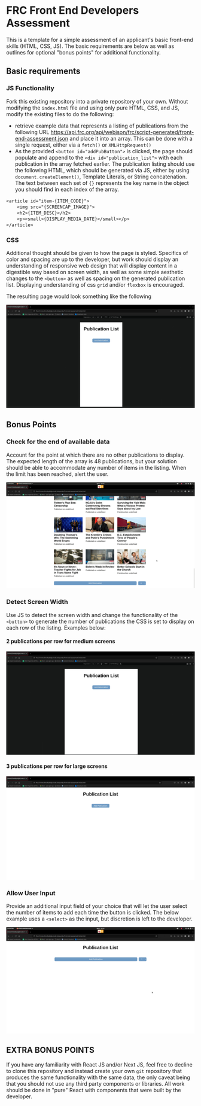 # FRC Front End Developers Assessment
This is a template for a simple assessment of an applicant's basic front-end skills (HTML, CSS, JS). The basic requirements are below as well as outlines for optional "bonus points" for additional functionality.

## Basic requirements

### JS Functionality
Fork this existing repository into a private repository of your own. Without modifying the `index.html` file and using only pure HTML, CSS, and JS, modify the existing files to do the following:
  - retrieve example data that represents a listing of publications from the following URL https://api.frc.org/api/webjson/frc/script-generated/front-end-assessment.json and place it into an array. This can be done with a single request, either via a `fetch()` or `XMLHttpRequest()`
  - As the provided `<button id="addPubButton">` is clicked, the page should populate and append to the `<div id="publication_list">` with each publication in the array fetched earlier. The publication listing should use the following HTML, which should be generated via JS, either by using `document.createElement()`, Template Literals, or String concatenation. The text between each set of `{}` represents the key name in the object you should find in each index of the array. 
```
<article id="item-{ITEM_CODE}">
    <img src="{SCREENCAP_IMAGE}">
    <h2>{ITEM_DESC}</h2>
    <p><small>{DISPLAY_MEDIA_DATE}</small></p>
</article>
```

### CSS
Additional thought should be given to how the page is styled. Specifics of color and spacing are up to the developer, but work should display an understanding of responsive web design that will display content in a digestible way based on screen width, as well as some simple aesthetic changes to the `<button>` as well as spacing on the generated publication list. Displaying understanding of css `grid` and/or `flexbox` is encouraged. 

The resulting page would look something like the following

![one-at-a-time](https://raw.githubusercontent.com/FamilyResearchCouncil/front-end-assessment/main/example-gifs/one-at-a-time.gif)


## Bonus Points 

### Check for the end of available data
Account for the point at which there are no other publications to display. The expected length of the array is 48 publications, but your solution should be able to accommodate any number of items in the listing. When the limit has been reached, alert the user. 

![no-more-data](https://raw.githubusercontent.com/FamilyResearchCouncil/front-end-assessment/main/example-gifs/no-more-data.gif)

### Detect Screen Width
Use JS to detect the screen width and change the functionality of the `<button>` to generate the number of publications the CSS is set to display on each row of the listing. Examples below:

#### 2 publications per row for medium screens

![three-at-a-time](https://raw.githubusercontent.com/FamilyResearchCouncil/front-end-assessment/main/example-gifs/two-at-a-time.gif)

#### 3 publications per row for large screens

![two-at-a-time](https://raw.githubusercontent.com/FamilyResearchCouncil/front-end-assessment/main/example-gifs/three-at-a-time.gif)

### Allow User Input 
Provide an additional input field of your choice that will let the user select the number of items to add each time the button is clicked. The below example uses a `<select>` as the input, but discretion is left to the developer. 

![with-user-input](https://raw.githubusercontent.com/FamilyResearchCouncil/front-end-assessment/main/example-gifs/user-selection.gif)

## EXTRA BONUS POINTS

If you have any familiarity with React JS and/or Next JS, feel free to decline to clone this repository and instead create your own `git` repository that produces the same functionality with the same data, the only caveat being that you should not use any third party components or libraries. All work should be done in "pure" React with components that were built by the developer. 